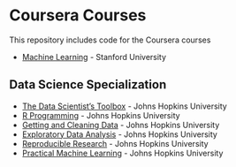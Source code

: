 Coursera Courses
===

This repository includes code for the Coursera courses

- [Machine Learning](https://www.coursera.org/course/ml) - Stanford University

## Data Science Specialization

- [The Data Scientist’s Toolbox](https://www.coursera.org/course/datascitoolbox) - Johns Hopkins University
- [R Programming](https://www.coursera.org/course/rprogs) - Johns Hopkins University
- [Getting and Cleaning Data](https://www.coursera.org/course/getdata) - Johns Hopkins University
- [Exploratory Data Analysis](https://www.coursera.org/course/exdata) - Johns Hopkins University
- [Reproducible Research](https://www.coursera.org/course/repdata) - Johns Hopkins University
- [Practical Machine Learning](https://www.coursera.org/course/predmachlearn) - Johns Hopkins University
